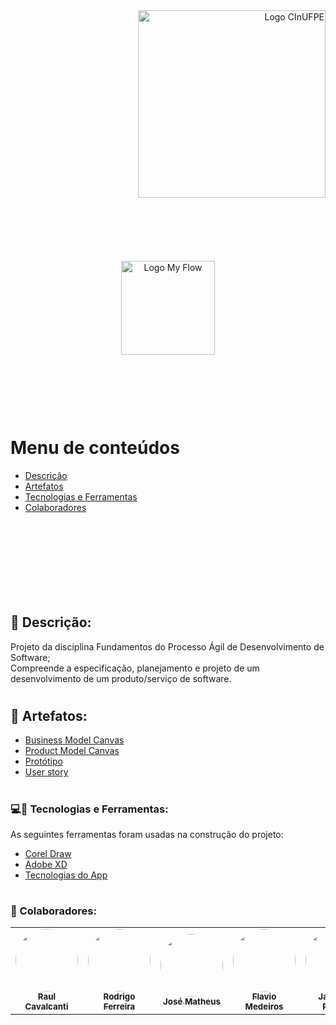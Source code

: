 
<div align="right">
 <img src="https://portal.cin.ufpe.br/wp-content/uploads/2020/07/Horizontal-Vermelho-Logotipo-CIn-UFPE.png" width="300px;" alt="Logo CInUFPE"/>
 </div>

#
&nbsp;


&nbsp;
<div align="center">
 <img src="https://user-images.githubusercontent.com/32085246/98466691-f21e5680-21af-11eb-8edc-47339d819d4c.jpeg" width="150px;" alt="Logo My Flow"/>
 </div>

&nbsp;


&nbsp;


&nbsp;
#
Menu de conteúdos
=================
<!--ts-->
   * [Descrição](#-descrição)
   * [Artefatos](#-artefatos)
   * [Tecnologias e Ferramentas](#-tecnologias-e-Ferramentas)
   * [Colaboradores](#-colaboradores)
<!--te-->
&nbsp;


&nbsp;


&nbsp;


&nbsp;
#
## 📄 Descrição:
<p>Projeto da disciplina Fundamentos do Processo Ágil de Desenvolvimento de Software; <br /> Compreende a especificação, planejamento e projeto de um desenvolvimento de um produto/serviço de software.<p>

#
#

## 📂 Artefatos:

- [Business Model Canvas](https://github.com/28Rasc/TodoCin/blob/main/Artefatos/Canvas/Business%20Model%20Canvas%20v1.pdf)
- [Product Model Canvas](https://github.com/28Rasc/TodoCin/blob/main/Artefatos/Canvas/Project%20Model%20Canvas%20-%20My%20Flow%20-%20A%20To%20do%20List%20application.png)
- [Protótipo](https://github.com/28Rasc/TodoCin/tree/main/Artefatos/Prot%C3%B3tipo)
- [User story](https://docs.google.com/spreadsheets/d/1w6ie1Jk8YobnnBA-XYN7AtGt7mHJ9QJYFq2GxHluB5k/edit?usp=sharing)

#
#


### 💻🔧 Tecnologias e Ferramentas:

As seguintes ferramentas foram usadas na construção do projeto:

- [Corel Draw](https://www.coreldraw.com/br/product/coreldraw/?segid=perp&topnav=false&sourceid=cdgs2020-xx-ppc_brkws-emea&x-vehicle=ppc_brkws&gclid=CjwKCAiAqJn9BRB0EiwAJ1SztVYHH1gsyd609tTEZ229ih9MMDD00uwmmo7dAbBJzpk_z0poTaE0NBoCW_gQAvD_BwE)
- [Adobe XD](https://www.adobe.com/br/products/xd.html)
- [Tecnologias do App](https://github.com/28Rasc/TodoCin/blob/main/Artefatos/Tecnologias%20-%20My%20Flow.pdf)

#
#

### 👊 Colaboradores:

<table>
  <tr>
    <td align="center"><a href="https://gist.github.com/28Rasc">
    <img style="border-radius: 50%;" src="https://avatars2.githubusercontent.com/u/32085246?s=460&u=552e76d157c47ed57db37564c032421bbbe543cb&v=4" width="100px;" alt=""/><br /><sub><b>Raul Cavalcanti</b></sub></a><br /><a href="https://gist.github.com/28Rasc" title=""></a></td>
    <td align="center"><a href="https://github.com/Rodrigofds">
    <img style="border-radius: 50%;" src="https://avatars1.githubusercontent.com/u/44547208?s=460&v=4" width="100px;" alt=""/><br /><sub><b>Rodrigo Ferreira</b></sub></a><br /><a href="https://github.com/Rodrigofds" title=""></a></td>
    <td align="center"><a href="https://github.com/matheuslima25"><img style="border-radius: 50%;" src="https://avatars1.githubusercontent.com/u/43037909?s=400&u=b08aa5459a943537871827997d9207fef0e69f1b&v=4" width="100px;" alt=""/><br /><sub><b>José Matheus</b></sub></a><br /><a href="https://github.com/matheuslima25" title=""></a></td>
    <td align="center"><a href="https://github.com/flaviosmedeiros"><img style="border-radius: 50%;" src="https://avatars3.githubusercontent.com/u/30264859?s=400&u=cf7ae4d013f431d2130f93eda836736a4e2b29f8&v=4" width="100px;" alt=""/><br /><sub><b>Flavio Medeiros</b></sub></a><br /><a href="https://github.com/flaviosmedeiros" title=""></a></td>
    <td align="center"><a href="https://github.com/jameson-rds">
    <img style="border-radius: 50%;" src="https://avatars1.githubusercontent.com/u/73724711?s=400&u=0b5a8eb0d02103fee135314d4bb1ec797ace9e3f&v=4" width="100px;" alt=""/><br /><sub><b>Jameson Ribeiro</b></sub></a><br /><a href="https://github.com/jameson-rds" title=""></a></td>
  </tr>



